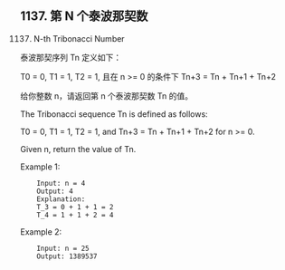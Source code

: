 ## 1137. 第 N 个泰波那契数

1137. N-th Tribonacci Number


泰波那契序列 Tn 定义如下： 

T0 = 0, T1 = 1, T2 = 1, 且在 n >= 0 的条件下 Tn+3 = Tn + Tn+1 + Tn+2

给你整数 n，请返回第 n 个泰波那契数 Tn 的值。

The Tribonacci sequence Tn is defined as follows: 

T0 = 0, T1 = 1, T2 = 1, and Tn+3 = Tn + Tn+1 + Tn+2 for n >= 0.

Given n, return the value of Tn.


Example 1:

        Input: n = 4
        Output: 4
        Explanation:
        T_3 = 0 + 1 + 1 = 2
        T_4 = 1 + 1 + 2 = 4

Example 2:

        Input: n = 25
        Output: 1389537

